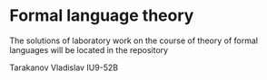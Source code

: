 # Formal language theory

The solutions of laboratory work on the course of theory of formal languages will be located in the repository

Tarakanov Vladislav IU9-52B
